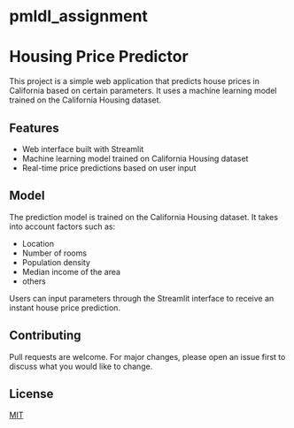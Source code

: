 # pmldl_assignment

# Housing Price Predictor

This project is a simple web application that predicts house prices in California based on certain parameters. It uses a machine learning model trained on the California Housing dataset.

## Features

- Web interface built with Streamlit
- Machine learning model trained on California Housing dataset
- Real-time price predictions based on user input

## Model

The prediction model is trained on the California Housing dataset. It takes into account factors such as:
- Location
- Number of rooms
- Population density
- Median income of the area
- others

Users can input parameters through the Streamlit interface to receive an instant house price prediction.

## Contributing

Pull requests are welcome. For major changes, please open an issue first to discuss what you would like to change.

## License

[MIT](https://choosealicense.com/licenses/mit/)
